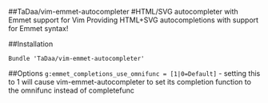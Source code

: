 
##TaDaa/vim-emmet-autocompleter 
#HTML/SVG autocompleter with Emmet support for Vim
Providing HTML+SVG autocompletions with support for Emmet syntax!

##Installation
````
Bundle 'TaDaa/vim-emmet-autocompleter'
````

##Options
`g:emmet_completions_use_omnifunc = [1|0=Default]` - setting this to 1 will cause vim-emmet-autocompleter to set its completion function to the omnifunc instead of completefunc
